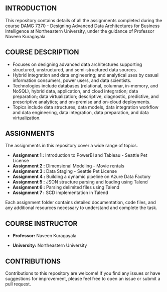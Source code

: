 ## INTRODUCTION
This repository contains details of all the assignments completed during the course DAMG 7370 - Designing Advanced Data Architectures for Business Intelligence at Northeastern University, under the guidance of Professor Naveen Kuragayala.

## COURSE DESCRIPTION
- Focuses on designing advanced data architectures supporting structured, unstructured, and semi-structured data sources.
- Hybrid integration and data engineering; and analytical uses by casual information consumers, power users, and data scientists.
- Technologies include databases (relational, columnar, in-memory, and NoSQL), hybrid data, application, and cloud integration; data preparation; data virtualization; descriptive, diagnostic, predictive, and prescriptive analytics; and on-premise and on-cloud deployments.
- Topics include data structures, data models, data integration workflow and data engineering, data integration, data preparation, and data virtualization.

## ASSIGNMENTS
The assignments in this repository cover a wide range of topics.

- **Assignment 1 :** Introduction to PowerBI and Tableau - Seattle Pet License
- **Assignment 2 :** Dimensional Modeling - Movie rentals
- **Assignment 3 :** Data Staging - Seattle Pet License
- **Assignment 4 :** Building a dynamic pipeline on Azure Data Factory
- **Assignment 5 :** JSON structure parsing and loading using Talend
- **Assignment 6 :** Parsing delimited files using Talend
- **Assignment 7 :** SCD implementation in Talend

Each assignment folder contains detailed documentation, code files, and any additional resources necessary to understand and complete the task.

## COURSE INSTRUCTOR
- **Professor:** Naveen Kuragayala

- **University:** Northeastern University

## CONTRIBUTIONS
Contributions to this repository are welcome! If you find any issues or have suggestions for improvement, please feel free to open an issue or submit a pull request.

